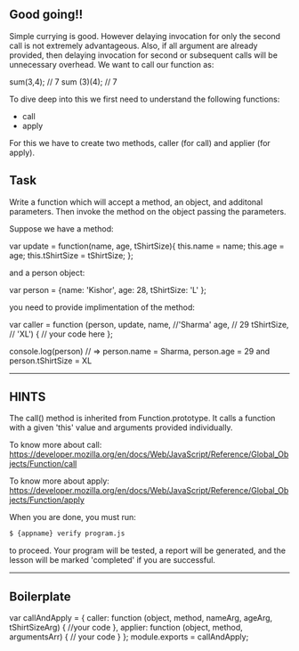## Good going!!

Simple currying is good. However delaying invocation for only the second call is not extremely advantageous. Also, if all argument are already provided, then delaying invocation for second or subsequent calls will be unnecessary overhead. We want to call our function as:

sum(3,4); // 7
sum (3)(4); // 7

To dive deep into this we first need to understand the following functions:

* call
* apply

For this we have to create two methods, caller (for call) and applier (for apply).

## Task
Write a function which will accept a method, an object, and additonal parameters. Then invoke the method on the object passing the parameters.

Suppose we have a method:

var update = function(name, age, tShirtSize){
    this.name = name;
    this.age = age;
    this.tShirtSize = tShirtSize;
};

and a person object:

var person = {name: 'Kishor', age: 28, tShirtSize: 'L' };

you need to provide implimentation of the method:

var caller = function (person, 
                      update, 
                      name, //'Sharma' 
                      age, // 29
                      tShirtSize, // 'XL') {
  // your code here
};

console.log(person) // => person.name = Sharma, person.age = 29 and person.tShirtSize = XL

----------------------------------------------------------------------
## HINTS

The call() method is inherited from Function.prototype. It calls a function with a given 'this' value and arguments provided individually.

To know more about call:
https://developer.mozilla.org/en/docs/Web/JavaScript/Reference/Global_Objects/Function/call

To know more about apply:
https://developer.mozilla.org/en/docs/Web/JavaScript/Reference/Global_Objects/Function/apply


When you are done, you must run:
```sh
$ {appname} verify program.js
```

to proceed. Your program will be tested, a report will be generated, and the lesson will be marked 'completed' if you are successful.

----------------------------------------------------------------------
## Boilerplate
var callAndApply = {
  caller: function (object, method, nameArg, ageArg, tShirtSizeArg) {
    //your code
  },
  applier: function (object, method, argumentsArr) {
    // your code
  }
};
module.exports = callAndApply;
